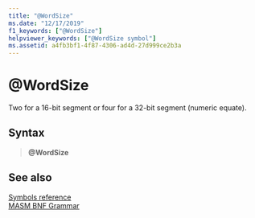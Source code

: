 ```yaml
---
title: "@WordSize"
ms.date: "12/17/2019"
f1_keywords: ["@WordSize"]
helpviewer_keywords: ["@WordSize symbol"]
ms.assetid: a4fb3bf1-4f87-4306-ad4d-27d999ce2b3a
---
```

# \@WordSize

Two for a 16-bit segment or four for a 32-bit segment (numeric equate).

## Syntax

> **\@WordSize**

## See also

[Symbols reference](symbols-reference.md)\
[MASM BNF Grammar](masm-bnf-grammar.md)
